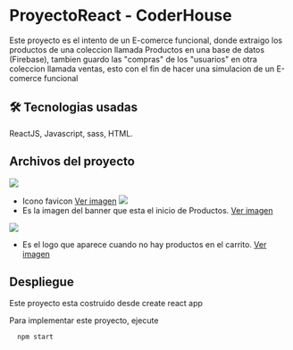 
# ProyectoReact - CoderHouse

Este proyecto es el intento de un E-comerce funcional, 
donde extraigo los productos de una coleccion llamada Productos en una base de datos (Firebase), tambien guardo las "compras" de los "usuarios" en otra coleccion llamada ventas, esto con el fin de hacer una simulacion de un E-comerce funcional




## 🛠 Tecnologias usadas
ReactJS, Javascript, sass, HTML. 


## Archivos del proyecto

![](https://i.imgur.com/3PS1u0m.png)
- Icono favicon [Ver imagen](https://i.imgur.com/3PS1u0m.png)
![](https://i.imgur.com/phpjFHu.png)
- Es la imagen del banner que esta el inicio de Productos. [Ver imagen](https://i.imgur.com/phpjFHu.png)

![](https://i.imgur.com/rcGJXLl.png)
- Es el logo que aparece cuando no hay productos en el carrito. [Ver imagen](https://i.imgur.com/rcGJXLl.png)




## Despliegue

Este proyecto esta costruido desde create react app

Para implementar este proyecto, ejecute

```bash
  npm start
```

